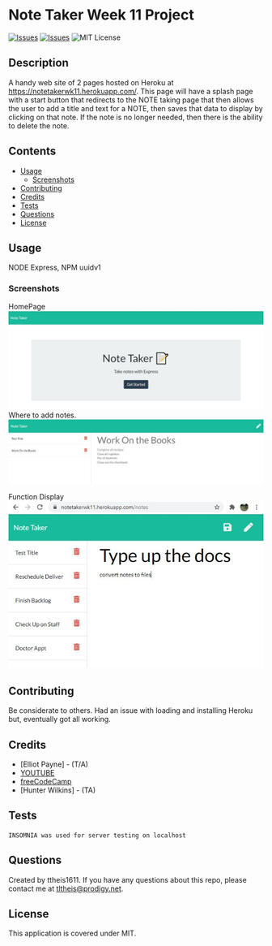 # Note Taker Week 11 Project
[![Issues](https://img.shields.io/github/issues/ttheis1611/NoteTakerWK11)](https://github.com/ttheis1611/NoteTakerWK11/issues) [![Issues](https://img.shields.io/github/contributors/ttheis1611/NoteTakerWK11)](https://github.com/ttheis1611/NoteTakerWK11/graphs/contributors) ![MIT License](https://img.shields.io/badge/license-MIT-blue)


## Description
A handy web site of 2 pages hosted on Heroku at https://notetakerwk11.herokuapp.com/. This page will have a splash page with a start	button that redirects to the NOTE taking page that then allows the user to add a title and text for a NOTE, then saves that data to display by clicking on that note. If the note is no longer needed, then there is the ability to delete the note.

## Contents
* [Usage](#usage)
   * [Screenshots](#screenshots)
* [Contributing](#contributing)
* [Credits](#credits)
* [Tests](#tests)
* [Questions](#questions)
* [License](#license)

  
## Usage
NODE Express, NPM uuidv1 
  
### Screenshots
HomePage
![Splash](https://github.com/ttheis1611/NoteTakerWK11/blob/main/images/SplashPage.JPG)
Where to add notes.
![ADD Notes](https://github.com/ttheis1611/NoteTakerWK11/blob/main/images/NoteHTML.JPG)

Function Display
![Function](https://github.com/ttheis1611/NoteTakerWK11/blob/main/images/Notefunction.JPG)
 


## Contributing
Be considerate to others. Had an issue with loading and installing Heroku but, eventually got all working.
  
## Credits
* [Elliot Payne] - (T/A)
* [YOUTUBE](https://www.youtube.com/watch?v=GgNcs9zIFSA)
* [freeCodeCamp](https://forum.freecodecamp.org/t/what-is-the-purpose-of-this-line-of-code/405101)
* [Hunter Wilkins] - (TA)

  
## Tests
```
INSOMNIA was used for server testing on localhost
```
  
## Questions
Created by ttheis1611. 
      If you have any questions about this repo, please contact me at tltheis@prodigy.net.
  
## License
This application is covered under MIT.
